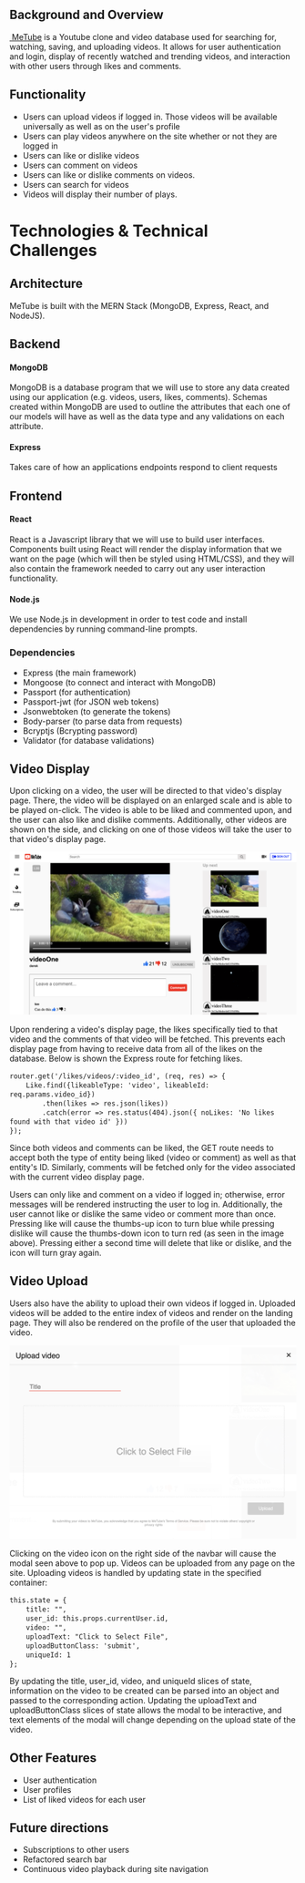 ## Background and Overview
[ MeTube](https://metube-aa.herokuapp.com/#/) is a Youtube clone and video database used for searching for, watching, saving, and uploading videos. It allows for user authentication and login, display of recently watched and trending videos, and interaction with other users through likes and comments.

## Functionality
- Users can upload videos if logged in. Those videos will be available universally as well as on the user's profile
- Users can play videos anywhere on the site whether or not they are logged in
- Users can like or dislike videos
- Users can comment on videos
- Users can like or dislike comments on videos. 
- Users can search for videos
- Videos will display their number of plays.

# Technologies & Technical Challenges

## Architecture
MeTube is built with the MERN Stack (MongoDB, Express, React, and NodeJS). 

## Backend
#### MongoDB
MongoDB is a database program that we will use to store any data created using our application (e.g. videos, users, likes, comments). Schemas created within MongoDB are used to outline the attributes that each one of our models will have as well as the data type and any validations on each attribute.

#### Express
Takes care of how an applications endpoints respond to client requests

## Frontend
#### React
React is a Javascript library that we will use to build user interfaces. Components built using React will render the display information that we want on the page (which will then be styled using HTML/CSS), and they will also contain the framework needed to carry out any user interaction functionality.

#### Node.js
We use Node.js in development in order to test code and install dependencies by running command-line prompts.

### Dependencies	
- Express (the main framework)
- Mongoose (to connect and interact with MongoDB)
- Passport (for authentication)
- Passport-jwt (for JSON web tokens)
- Jsonwebtoken (to generate the tokens)
- Body-parser (to parse data from requests)
- Bcryptjs (Bcrypting password)
- Validator (for database validations)

## Video Display
Upon clicking on a video, the user will be directed to that video's display page. There, the video will be displayed on an enlarged scale and is able to be played on-click. The video is able to be liked and commented upon, and the user can also like and dislike comments. Additionally, other videos are shown on the side, and clicking on one of those videos will take the user to that video's display page.

<img src="images/video_display.png">

Upon rendering a video's display page, the likes specifically tied to that video and the comments of that video will be fetched. This prevents each display page from having to receive data from all of the likes on the database. Below is shown the Express route for fetching likes.
```
router.get('/likes/videos/:video_id', (req, res) => {
    Like.find({likeableType: 'video', likeableId: req.params.video_id})
        .then(likes => res.json(likes))
        .catch(error => res.status(404).json({ noLikes: 'No likes found with that video id' }))
});
```
Since both videos and comments can be liked, the GET route needs to accept both the type of entity being liked (video or comment) as well as that entity's ID. Similarly, comments will be fetched only for the video associated with the current video display page.

Users can only like and comment on a video if logged in; otherwise, error messages will be rendered instructing the user to log in. Additionally, the user cannot like or dislike the same video or comment more than once. Pressing like will cause the thumbs-up icon to turn blue while pressing dislike will cause the thumbs-down icon to turn red (as seen in the image above). Pressing either a second time will delete that like or dislike, and the icon will turn gray again.

## Video Upload
Users also have the ability to upload their own videos if logged in. Uploaded videos will be added to the entire index of videos and render on the landing page. They will also be rendered on the profile of the user that uploaded the video.

<img src="images/video_upload.png">

Clicking on the video icon on the right side of the navbar will cause the modal seen above to pop up. Videos can be uploaded from any page on the site. Uploading videos is handled by updating state in the specified container:
```
this.state = {
    title: "",
    user_id: this.props.currentUser.id,
    video: "",
    uploadText: "Click to Select File",
    uploadButtonClass: 'submit',
    uniqueId: 1
};
```
By updating the title, user_id, video, and uniqueId slices of state, information on the video to be created can be parsed into an object and passed to the corresponding action. Updating the uploadText and uploadButtonClass slices of state allows the modal to be interactive, and text elements of the modal will change depending on the upload state of the video.

## Other Features
- User authentication
- User profiles
- List of liked videos for each user

## Future directions
- Subscriptions to other users
- Refactored search bar
- Continuous video playback during site navigation